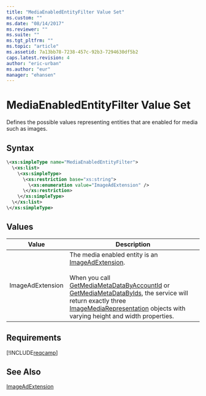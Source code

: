 ```yaml
---
title: "MediaEnabledEntityFilter Value Set"
ms.custom: ""
ms.date: "08/14/2017"
ms.reviewer: ""
ms.suite: ""
ms.tgt_pltfrm: ""
ms.topic: "article"
ms.assetid: 7a13bb78-7238-457c-92b3-7294630df5b2
caps.latest.revision: 4
author: "eric-urban"
ms.author: "eur"
manager: "ehansen"
---
```

# MediaEnabledEntityFilter Value Set
Defines the possible values representing entities that are enabled for media such as images.

## Syntax

```xml
\<xs:simpleType name="MediaEnabledEntityFilter">
  \<xs:list>
    \<xs:simpleType>
      \<xs:restriction base="xs:string">
        \<xs:enumeration value="ImageAdExtension" />
      \</xs:restriction>
    \</xs:simpleType>
  \</xs:list>
\</xs:simpleType>
```

## Values

|Value|Description|
|---------|---------------|
|ImageAdExtension|The media enabled entity is an [ImageAdExtension](../campaign-api/imageadextension-data-object.md).<br /><br />When you call [GetMediaMetaDataByAccountId](../campaign-api/getmediametadatabyaccountid-service-operation.md) or [GetMediaMetaDataByIds](../campaign-api/getmediametadatabyids-service-operation.md), the service will return exactly three [ImageMediaRepresentation](../campaign-api/imagemediarepresentation-data-object.md) objects with varying height and width properties.|

## Requirements
[!INCLUDE[reqcamp](../campaign-api/includes/reqcamp.md)]
## See Also
[ImageAdExtension](../campaign-api/imageadextension-data-object.md)

